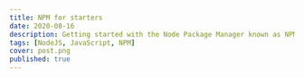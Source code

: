 ```yaml
---
title: NPM for starters
date: 2020-08-16
description: Getting started with the Node Package Manager known as NPM can be daunting sometimes as a begineer.
tags: [NodeJS, JavaScript, NPM]
cover: post.png
published: true
---
```

